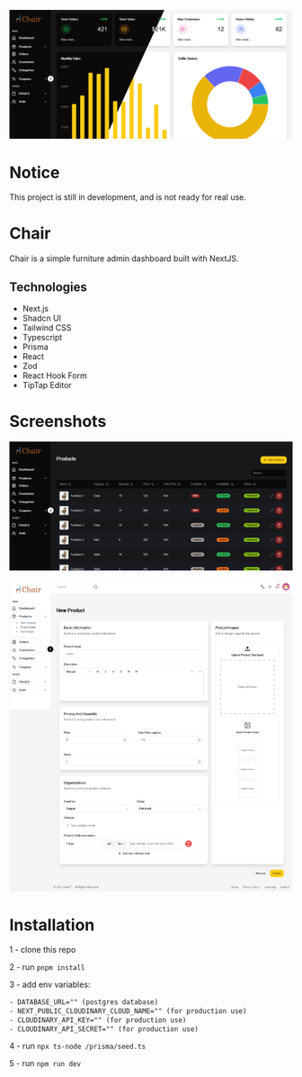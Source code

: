 ![Chair | Ecommerce admin dashboard](/public/screenshots/dashboard.png)

# Notice

This project is still in development, and is not ready for real use.

# Chair

Chair is a simple furniture admin dashboard built with NextJS.

## Technologies

- Next.js
- Shadcn UI
- Tailwind CSS
- Typescript
- Prisma
- React
- Zod
- React Hook Form
- TipTap Editor

# Screenshots

![products table](/public/screenshots/products.png)

![new product page](/public/screenshots/new-product.png)

# Installation

1 - clone this repo

2 - run `pnpm install`

3 - add env variables:

    - DATABASE_URL="" (postgres database)
    - NEXT_PUBLIC_CLOUDINARY_CLOUD_NAME="" (for production use)
    - CLOUDINARY_API_KEY="" (for production use)
    - CLOUDINARY_API_SECRET="" (for production use)

4 - run `npx ts-node /prisma/seed.ts`

5 - run `npm run dev`
